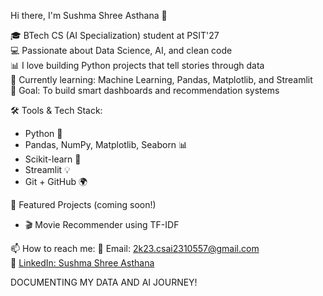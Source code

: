 Hi there, I'm Sushma Shree Asthana 👋

🎓 BTech CS (AI Specialization) student at PSIT'27  
💻 Passionate about Data Science, AI, and clean code  
📊 I love building Python projects that tell stories through data  
🧠 Currently learning: Machine Learning, Pandas, Matplotlib, and Streamlit  
🌱 Goal: To build smart dashboards and recommendation systems  

🛠️ Tools & Tech Stack:
- Python 🐍
- Pandas, NumPy, Matplotlib, Seaborn 📊
- Scikit-learn 🧠
- Streamlit 💡
- Git + GitHub 🌍

📌 Featured Projects (coming soon!)
- 🎬 Movie Recommender using TF-IDF 

📫 How to reach me:
📧 Email: 2k23.csai2310557@gmail.com  
🔗 [LinkedIn: Sushma Shree Asthana](https://www.linkedin.com/in/sushma-shree-asthana-6313412a4)

DOCUMENTING MY DATA AND AI JOURNEY!




